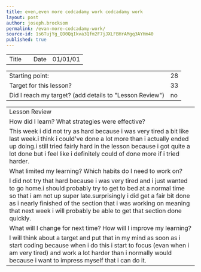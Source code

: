 ```yaml
---
title: even,even more codcadamy work codcadamy work
layout: post
author: joseph.brocksom
permalink: /evan-more-codcadamy-work/
source-id: 1s6TujYg_QD0QqIkva3Qfm2F7jJXLFBHrAMgq3AYHm40
published: true
---
```

<table>
  <tr>
    <td>Title</td>
    <td></td>
    <td>Date</td>
    <td>01/01/01</td>
  </tr>
</table>


<table>
  <tr>
    <td>Starting point:</td>
    <td>28</td>
  </tr>
  <tr>
    <td>Target for this lesson?</td>
    <td>33</td>
  </tr>
  <tr>
    <td>Did I reach my target? 
(add details to "Lesson Review")</td>
    <td> no</td>
  </tr>
</table>


<table>
  <tr>
    <td>Lesson Review</td>
  </tr>
  <tr>
    <td>How did I learn? What strategies were effective? </td>
  </tr>
  <tr>
    <td>This week i did not try as hard because i was very tired a bit like last week.i think i could've done a lot more than i actually ended up doing.i still tried fairly hard in the lesson because i got quite a lot done but i feel like i definitely could of done more if i tried harder.</td>
  </tr>
  <tr>
    <td>What limited my learning? Which habits do I need to work on? </td>
  </tr>
  <tr>
    <td>I did not try that hard because i was very tired and i just wanted to go home.i should probably try to get to bed at a normal time so that i am not up super late.surprisingly i did get a fair bit done as i nearly finished of the section that i was working on meaning that next week i will probably be able to get that section done quickly.</td>
  </tr>
  <tr>
    <td>What will I change for next time? How will I improve my learning?</td>
  </tr>
  <tr>
    <td>I will think about a target and put that in my mind as soon as i start coding because when i do this i start to focus (evan when i am very tired) and work a lot harder than i normally would because i want to impress myself that i can do it.</td>
  </tr>
</table>



